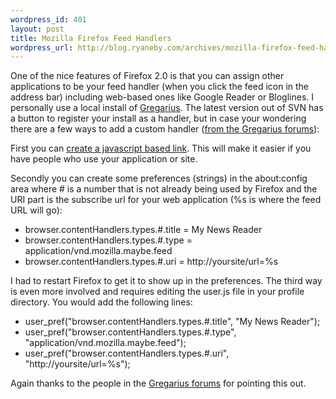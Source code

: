 ```yaml
--- 
wordpress_id: 401
layout: post
title: Mozilla Firefox Feed Handlers
wordpress_url: http://blog.ryaneby.com/archives/mozilla-firefox-feed-handlers/
---
```

One of the nice features of Firefox 2.0 is that you can assign other applications to be your feed handler (when you click the feed icon in the address bar) including web-based ones like Google Reader or Bloglines. I personally use a local install of <a href="http://gregarius.net/">Gregarius</a>. The latest version out of SVN has a button to register your install as a handler, but in case your wondering there are a few ways to add a custom handler (<a href="http://forums.gregarius.net/comments.php?DiscussionID=455">from the Gregarius forums</a>):

First you can <a href="http://developer.mozilla.org/en/docs/DOM:window.navigator.registerContentHandler">create a javascript based link</a>. This will make it easier if you have people who use your application or site.

Secondly you can create some preferences (strings) in the about:config area where # is a number that is not already being used by Firefox and the URI part is the subscribe url for your web application (%s is where the feed URL will go):

<ul>
<li>browser.contentHandlers.types.#.title = My News Reader</li>
<li>browser.contentHandlers.types.#.type = application/vnd.mozilla.maybe.feed</li>
<li>browser.contentHandlers.types.#.uri = http://yoursite/url=%s</li>
</ul>

I had to restart Firefox to get it to show up in the preferences. The third way is even more involved and requires editing the user.js file in your profile directory. You would add the following lines:

<ul>
<li>user_pref("browser.contentHandlers.types.#.title", "My News Reader");</li>
<li>user_pref("browser.contentHandlers.types.#.type", "application/vnd.mozilla.maybe.feed");</li>
<li>user_pref("browser.contentHandlers.types.#.uri", "http://yoursite/url=%s");</li>
</ul>

Again thanks to the people in the <a href="http://forums.gregarius.net/comments.php?DiscussionID=455">Gregarius forums</a> for pointing this out.
